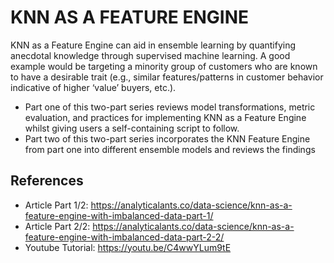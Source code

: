 # **KNN AS A FEATURE ENGINE**

KNN as a Feature Engine can aid in ensemble learning by quantifying anecdotal knowledge through supervised machine learning.
A good example would be targeting a minority group of customers who are known to have a desirable trait (e.g., similar features/patterns in customer behavior indicative of higher ‘value’ buyers, etc.).
- Part one of this two-part series reviews model transformations, metric evaluation, and practices for implementing KNN as a Feature Engine whilst giving users a self-containing script to follow.
- Part two of this two-part series incorporates the KNN Feature Engine from part one into different ensemble models and reviews the findings


## References
- Article Part 1/2: https://analyticalants.co/data-science/knn-as-a-feature-engine-with-imbalanced-data-part-1/
- Article Part 2/2: https://analyticalants.co/data-science/knn-as-a-feature-engine-with-imbalanced-data-part-2-2/
- Youtube Tutorial: https://youtu.be/C4wwYLum9tE
